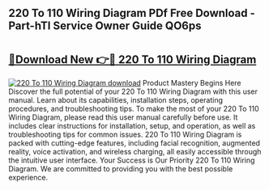 ## 220 To 110 Wiring Diagram PDf Free Download - Part-hTl Service Owner Guide QO6ps

# <h2><a href="http://dfhk45n.blite.top/?on=220+To+110+Wiring+Diagram">🔗Download New 👉🔴 220 To 110 Wiring Diagram</a></h2>

[![220 To 110 Wiring Diagram download](https://i.imgur.com/lujVjoI.png)](http://dfhk45n.blite.top/?on=220+To+110+Wiring+Diagram)
Product Mastery Begins Here Discover the full potential of your 220 To 110 Wiring Diagram with this user manual. Learn about its capabilities, installation steps, operating procedures, and troubleshooting tips. To make the most of your 220 To 110 Wiring Diagram, please read this user manual carefully before use. It includes clear instructions for installation, setup, and operation, as well as troubleshooting tips for common issues. 220 To 110 Wiring Diagram is packed with cutting-edge features, including facial recognition, augmented reality, voice activation, and wireless charging, all easily accessible through the intuitive user interface. Your Success is Our Priority 220 To 110 Wiring Diagram. We are committed to providing you with the best possible experience.
